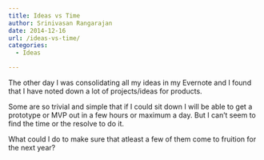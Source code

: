 ```yaml
---
title: Ideas vs Time
author: Srinivasan Rangarajan
date: 2014-12-16
url: /ideas-vs-time/
categories:
  - Ideas

---
```

The other day I was consolidating all my ideas in my Evernote and I found that I have noted down a lot of projects/ideas for products.

Some are so trivial and simple that if I could sit down I will be able to get a prototype or MVP out in a few hours or maximum a day. But I can&#8217;t seem to find the time or the resolve to do it.

What could I do to make sure that atleast a few of them come to fruition for the next year?